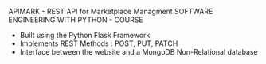 APIMARK - REST API for Marketplace Managment
SOFTWARE ENGINEERING WITH PYTHON - COURSE

- Built using the Python Flask Framework
- Implements REST Methods : POST, PUT, PATCH
- Interface between the website and a MongoDB Non-Relational database
